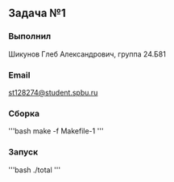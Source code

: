 ## Задача №1
### Выполнил
Шикунов Глеб Александрович, группа 24.Б81
### Email
st128274@student.spbu.ru
### Сборка
'''bash
make -f Makefile-1
'''
### Запуск
'''bash
./total
'''
